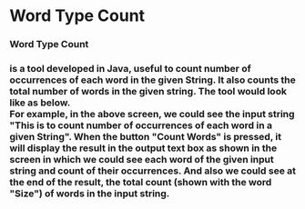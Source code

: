 # Word Type Count
<h3>Word Type Count<h3> is a tool developed in Java, useful to count number of occurrences of each word in the given String. It also counts the total number of words in the given string. The tool would look like as below. 
<br>
For example, in the above screen, we could see the input string "This is to count number of occurrences of each word in a given String". When the button "Count Words" is pressed, it will display the result in the output text box as shown in the screen in which we could see each word of the given input string and count of their occurrences. And also we could see at the end of the result, the total count (shown with the word "Size") of words in the input string. 
